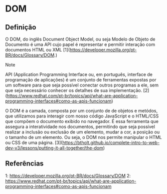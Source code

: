 # DOM

## Definição

O DOM, do inglês Document Object Model, ou seja Modelo de Objeto de Documento é uma API cujo papel é representar e permitir interação com documentos HTML ou XML \[1\](https://developer.mozilla.org/pt-BR/docs/Glossary/DOM.)

> [!NOTE]
> API (Application Programming Interface ou, em português, interface de programação de aplicações) é um conjunto de ferramentas expostas por um software para que seja possível conectar outros programas a ele, sem que seja necessário conhecer os detalhes de sua implementação. \[2\](https://www.redhat.com/pt-br/topics/api/what-are-application-programming-interfaces#como-as-apis-funcionam)

O DOM é a camada, composta por um conjunto de de objetos e metódos, que utilizamos para interagir com nosso código JavaScript e o HTML/CSS que compõem o documento exibido no navegador. É essa ferramenta que assegura a interatividade nos documentos, permitindo que seja possível realizar a inclusão ou exclusão de um elemento, mudar a cor, a posição ou o tamanho de um elemento. Ou seja, o DOM nos permite manipular o HTML ou CSS de uma página. \[3\](https://btholt.github.io/complete-intro-to-web-dev-v3/lessons/putting-it-all-together/the-dom)








## Referências

1: https://developer.mozilla.org/pt-BR/docs/Glossary/DOM
2: https://www.redhat.com/pt-br/topics/api/what-are-application-programming-interfaces#como-as-apis-funcionam


